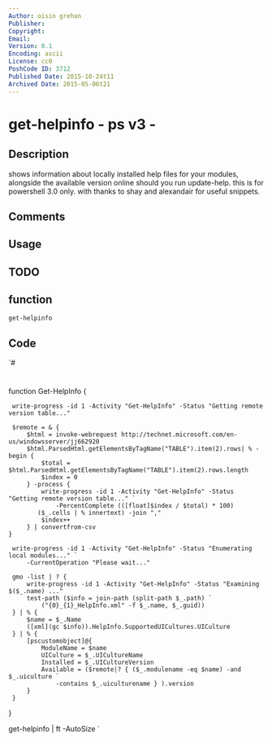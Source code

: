 ```yaml
---
Author: oisin grehan
Publisher: 
Copyright: 
Email: 
Version: 0.1
Encoding: ascii
License: cc0
PoshCode ID: 3712
Published Date: 2015-10-24t11
Archived Date: 2015-05-06t21
---
```


# get-helpinfo - ps v3 - 

## Description

shows information about locally installed help files for your modules, alongside the available version online should you run update-help. this is for powershell 3.0 only. with thanks to shay and alexandair for useful snippets.

## Comments



## Usage



## TODO



## function

`get-helpinfo`

## Code

`#
 #
 
 function Get-HelpInfo {
 
     write-progress -id 1 -Activity "Get-HelpInfo" -Status "Getting remote version table..."
 
     $remote = & {
         $html = invoke-webrequest http://technet.microsoft.com/en-us/windowsserver/jj662920
         $html.ParsedHtml.getElementsByTagName("TABLE").item(2).rows| % -begin {
             $total = $html.ParsedHtml.getElementsByTagName("TABLE").item(2).rows.length
             $index = 0
         } -process {
             write-progress -id 1 -Activity "Get-HelpInfo" -Status "Getting remote version table..." `
                 -PercentComplete (([float]$index / $total) * 100)
 		    ($_.cells | % innertext) -join ","
             $index++
         } | convertfrom-csv
 	}
 
     write-progress -id 1 -Activity "Get-HelpInfo" -Status "Enumerating local modules..." `
         -CurrentOperation "Please wait..."
 
     gmo -list | ? {
         write-progress -id 1 -Activity "Get-HelpInfo" -Status "Examining $($_.name) ..."
         test-path ($info = join-path (split-path $_.path) `
             ("{0}_{1}_HelpInfo.xml" -f $_.name, $_.guid))
     } | % {
         $name = $_.Name
         ([xml](gc $info)).HelpInfo.SupportedUICultures.UICulture
     } | % {
         [pscustomobject]@{
             ModuleName = $name
             UICulture = $_.UICultureName
             Installed = $_.UICultureVersion
             Available = ($remote|? { ($_.modulename -eq $name) -and $_.uiculture `
                 -contains $_.uiculturename } ).version
         }
     }
 }
 
 get-helpinfo | ft -AutoSize
`

